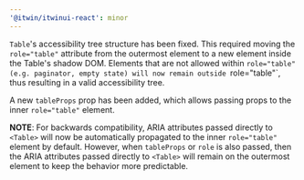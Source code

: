 ```yaml
---
'@itwin/itwinui-react': minor
---
```


`Table`'s accessibility tree structure has been fixed. This required moving the `role="table"` attribute from the outermost element to a new element inside the Table's shadow DOM. Elements that are not allowed within `role="table" (e.g. paginator, empty state) will now remain outside `role="table"`, thus resulting in a valid accessibility tree.

A new `tableProps` prop has been added, which allows passing props to the inner `role="table"` element.

**NOTE**: For backwards compatibility, ARIA attributes passed directly to `<Table>` will now be automatically propagated to the inner `role="table"` element by default. However, when `tableProps` or `role` is also passed, then the ARIA attributes passed directly to `<Table>` will remain on the outermost element to keep the behavior more predictable.

